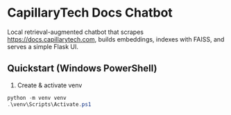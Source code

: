 # CapillaryTech Docs Chatbot

Local retrieval-augmented chatbot that scrapes https://docs.capillarytech.com, builds embeddings, indexes with FAISS, and serves a simple Flask UI.

## Quickstart (Windows PowerShell)

1. Create & activate venv
```powershell
python -m venv venv
.\venv\Scripts\Activate.ps1
